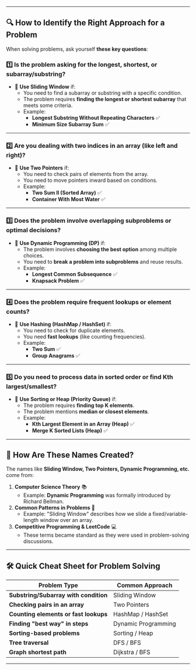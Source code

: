 
---

## **🔍 How to Identify the Right Approach for a Problem**
When solving problems, ask yourself **these key questions**:

### **1️⃣ Is the problem asking for the longest, shortest, or subarray/substring?**
- 🔹 **Use Sliding Window** if:
  - You need to find a subarray or substring with a specific condition.
  - The problem requires **finding the longest or shortest subarray** that meets some criteria.
  - Example: 
    - **Longest Substring Without Repeating Characters** ✅
    - **Minimum Size Subarray Sum** ✅

---

### **2️⃣ Are you dealing with two indices in an array (like left and right)?**
- 🔹 **Use Two Pointers** if:
  - You need to check pairs of elements from the array.
  - You need to move pointers inward based on conditions.
  - Example:
    - **Two Sum II (Sorted Array)** ✅
    - **Container With Most Water** ✅

---

### **3️⃣ Does the problem involve overlapping subproblems or optimal decisions?**
- 🔹 **Use Dynamic Programming (DP)** if:
  - The problem involves **choosing the best option** among multiple choices.
  - You need to **break a problem into subproblems** and reuse results.
  - Example:
    - **Longest Common Subsequence** ✅
    - **Knapsack Problem** ✅

---

### **4️⃣ Does the problem require frequent lookups or element counts?**
- 🔹 **Use Hashing (HashMap / HashSet)** if:
  - You need to check for duplicate elements.
  - You need **fast lookups** (like counting frequencies).
  - Example:
    - **Two Sum** ✅
    - **Group Anagrams** ✅

---

### **5️⃣ Do you need to process data in sorted order or find Kth largest/smallest?**
- 🔹 **Use Sorting or Heap (Priority Queue)** if:
  - The problem requires **finding top K elements**.
  - The problem mentions **median or closest elements**.
  - Example:
    - **Kth Largest Element in an Array (Heap)** ✅
    - **Merge K Sorted Lists (Heap)** ✅

---

## **🤔 How Are These Names Created?**
The names like **Sliding Window, Two Pointers, Dynamic Programming, etc.** come from:
1. **Computer Science Theory** 📚  
   - Example: **Dynamic Programming** was formally introduced by Richard Bellman.
2. **Common Patterns in Problems** 🔄  
   - Example: "Sliding Window" describes how we slide a fixed/variable-length window over an array.
3. **Competitive Programming & LeetCode** 💻  
   - These terms became standard as they were used in problem-solving discussions.

---

## **🛠 Quick Cheat Sheet for Problem Solving**
| Problem Type | Common Approach |
|-------------|----------------|
| **Substring/Subarray with condition** | Sliding Window |
| **Checking pairs in an array** | Two Pointers |
| **Counting elements or fast lookups** | HashMap / HashSet |
| **Finding "best way" in steps** | Dynamic Programming |
| **Sorting-based problems** | Sorting / Heap |
| **Tree traversal** | DFS / BFS |
| **Graph shortest path** | Dijkstra / BFS |

---

